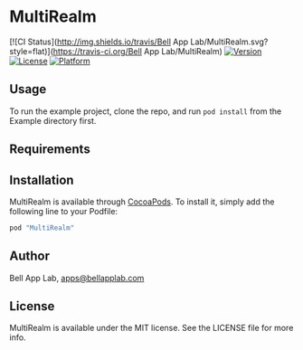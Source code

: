 # MultiRealm

[![CI Status](http://img.shields.io/travis/Bell App Lab/MultiRealm.svg?style=flat)](https://travis-ci.org/Bell App Lab/MultiRealm)
[![Version](https://img.shields.io/cocoapods/v/MultiRealm.svg?style=flat)](http://cocoapods.org/pods/MultiRealm)
[![License](https://img.shields.io/cocoapods/l/MultiRealm.svg?style=flat)](http://cocoapods.org/pods/MultiRealm)
[![Platform](https://img.shields.io/cocoapods/p/MultiRealm.svg?style=flat)](http://cocoapods.org/pods/MultiRealm)

## Usage

To run the example project, clone the repo, and run `pod install` from the Example directory first.

## Requirements

## Installation

MultiRealm is available through [CocoaPods](http://cocoapods.org). To install
it, simply add the following line to your Podfile:

```ruby
pod "MultiRealm"
```

## Author

Bell App Lab, apps@bellapplab.com

## License

MultiRealm is available under the MIT license. See the LICENSE file for more info.
